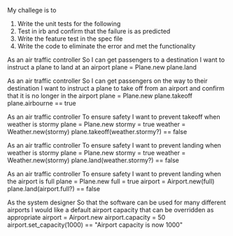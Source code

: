 My challege is to 

1. Write the unit tests for the following
2. Test in irb and confirm that the failure is as predicted
3. Write the feature test in the spec file 
4. Write the code to eliminate the error and met the functionality

As an air traffic controller 
So I can get passengers to a destination 
I want to instruct a plane to land at an airport
plane = Plane.new
plane.land

As an air traffic controller 
So I can get passengers on the way to their destination 
I want to instruct a plane to take off from an airport and confirm that it is no longer in the airport
plane = Plane.new
plane.takeoff
plane.airbourne == true

As an air traffic controller 
To ensure safety 
I want to prevent takeoff when weather is stormy 
plane = Plane.new
stormy = true
weather = Weather.new(stormy)
plane.takeoff(weather.stormy?) == false

As an air traffic controller 
To ensure safety 
I want to prevent landing when weather is stormy 
plane = Plane.new
stormy = true
weather = Weather.new(stormy)
plane.land(weather.stormy?) == false

As an air traffic controller 
To ensure safety 
I want to prevent landing when the airport is full 
plane = Plane.new
full = true
airport = Airport.new(full)
plane.land(airport.full?) == false

As the system designer
So that the software can be used for many different airports
I would like a default airport capacity that can be overridden as appropriate
airport = Airport.new
airport.capacity = 50
airport.set_capacity(1000) == "Airport capacity is now 1000"


